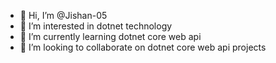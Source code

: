 - 👋 Hi, I’m @Jishan-05
- 👀 I’m interested in dotnet technology 
- 🌱 I’m currently learning dotnet core web api
- 💞️ I’m looking to collaborate on dotnet core web api projects

<!---
Jishan-05/Jishan-05 is a ✨ special ✨ repository because its `README.md` (this file) appears on your GitHub profile.
You can click the Preview link to take a look at your changes.
--->
